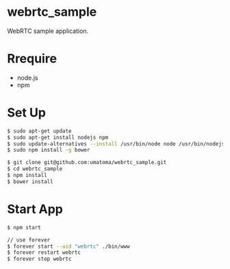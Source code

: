 # webrtc_sample
WebRTC sample application.

# Rrequire
- node.js
- npm

# Set Up
```sh
$ sudo apt-get update
$ sudo apt-get install nodejs npm
$ sudo update-alternatives --install /usr/bin/node node /usr/bin/nodejs
$ sudo npm install -g bower

$ git clone git@github.com:umatoma/webrtc_sample.git
$ cd webrtc_sample
$ npm install
$ bower install
```

# Start App
```sh
$ npm start

// use forever
$ forever start --uid "webrtc" ./bin/www
$ forever restart webrtc
$ forever stop webrtc
```
